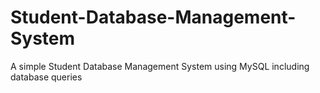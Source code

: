 # Student-Database-Management-System
A simple Student Database Management System using MySQL including database queries
